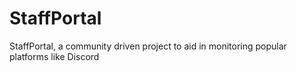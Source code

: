 # StaffPortal
StaffPortal, a community driven project to aid in monitoring popular platforms like Discord
